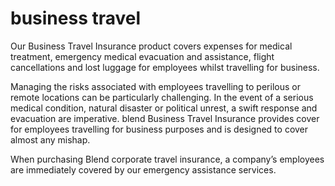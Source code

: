 # business travel

Our Business Travel Insurance product covers expenses for medical treatment, emergency medical evacuation and assistance, flight cancellations and lost luggage for employees whilst travelling for business.

Managing the risks associated with employees travelling to perilous or remote locations can be particularly challenging. In the event of a serious medical condition, natural disaster or political unrest, a swift response and evacuation are imperative. blend Business Travel Insurance provides cover for employees travelling for business purposes and is designed to cover almost any mishap.

When purchasing Blend corporate travel insurance, a company’s employees are immediately covered by our emergency assistance services.
